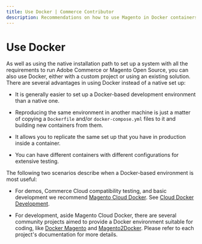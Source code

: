 ```yaml
---
title: Use Docker | Commerce Contributor
description: Recommendations on how to use Magento in Docker containers.
---
```


# Use Docker

As well as using the native installation path to set up a system with all the requirements to run Adobe Commerce or Magento Open Source, you can also use Docker, either with a custom project or using an existing solution. There are several advantages in using Docker instead of a native set up:

- It is generally easier to set up a Docker-based development environment than a native one.

- Reproducing the same environment in another machine is just a matter of copying a `Dockerfile` and/or `docker-compose.yml` files to it and building new containers from them.

- It allows you to replicate the same set up that you have in production inside a container. 

- You can have different containers with different configurations for extensive testing.

The following two scenarios describe when a Docker-based environment is most useful:

- For demos, Commerce Cloud compatibility testing, and basic development we recommend [Magento Cloud Docker](https://github.com/magento/magento-cloud-docker). See [Cloud Docker Development](https://devdocs.magento.com/cloud/docker/docker-development.html).

- For development, aside Magento Cloud Docker, there are several community projects aimed to provide a Docker environment suitable for coding, like [Docker Magento]( https://github.com/markshust/docker-magento) and [Magento2Docker](https://github.com/yvoronoy/magento2docker). Please refer to each project's documentation for more details.

